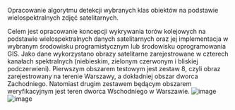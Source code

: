 Opracowanie algorytmu detekcji wybranych klas obiektów na podstawie wielospektralnych zdjęć satelitarnych.

Celem jest opracowanie koncepcji wykrywania torów kolejowych na podstawie wielospektralnych danych satelitarnych oraz jej implementacja w wybranym środowisku programistycznym lub środowisku oprogramowania GIS.
Jako dane wykorzystano obrazy satelitarne zarejestrowane w czterech kanałach spektralnych (niebieskim, zielonym czerwonym i bliskiej podczerwieni). 
Pierwszym obszarem testowym jest zestaw 8, czyli obraz zarejestrowany na terenie Warszawy, a dokładniej obszar dworca Zachodniego. 
Natomiast drugim zestawem będącym obszarem weryfikacyjnym jest teren dworca Wschodniego w Warszawie.
![image](https://github.com/ibalakier/Teledetekcja1/assets/128302404/da9f3e58-7cb7-4456-8ada-6b52b4b3a9c6)
![image](https://github.com/ibalakier/Teledetekcja1/assets/128302404/4f6ef76f-f179-4672-85c7-0c9a22b656ea)
